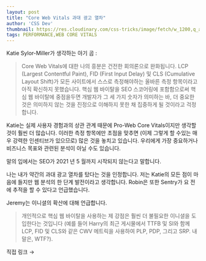 ```yaml
---
layout: post
title: "Core Web Vitals 과대 광고 열차"
author: 'CSS Dev'
thumbnail: https://res.cloudinary.com/css-tricks/image/fetch/w_1200,q_auto,f_auto/https://css-tricks.com/wp-content/uploads/2020/11/train-tracks.png
tags: PERFORMANCE,WEB CORE VITALS
---
```



Katie Sylor-Miller가 생각하는 아기 곰 :
 

> Core Web Vitals에 대한 나의 흥분은 건전한 회의론으로 완화됩니다.
 LCP (Largest Contentful Paint), FID (First Input Delay) 및 CLS (Cumulative Layout Shift)가 모든 사이트에서 스스로 측정해야하는 올바른 측정 항목이라고 아직 확신하지 못했습니다.
 핵심 웹 바이탈을 SEO 스코어링에 포함함으로써 핵심 웹 바이탈에 중점을두면 개발자가 그 세 가지 숫자가 의미하는 바, 더 중요한 것은 의미하지 않는 것을 진정으로 이해하지 못한 채 집중하게 될 것이라고 걱정합니다.
 

Katie는 실제 사용자 경험과의 상관 관계 때문에 Pro-Web Core Vitals이지만 생각할 것이 훨씬 더 많습니다.
 이러한 측정 항목에만 초점을 맞추면 (이제 그렇게 할 수있는 매우 강력한 인센티브가 있으므로) 많은 것을 놓치고 있습니다.
 우리에게 가장 중요하거나 비즈니스 목표와 관련된 분석이 아닐 수도 있습니다.
 

말의 입에서는 SEO가 2021 년 5 월까지 시작되지 않는다고 말합니다.
 

나는 내가 약간의 과대 광고 열차를 탔다는 것을 인정합니다.
 저는 Katie의 모든 점이 마음에 들지만 웹 분석의 한 단계 발전이라고 생각합니다.
 Robin은 또한 Sentry가 요 전에 추적을 할 수 있다고 언급했습니다.
 

Jeremy는 이니셜의 확산에 대해 언급합니다.
 

> 개인적으로 핵심 웹 바이탈을 사용하는 제 강점은 훨씬 더 불필요한 이니셜을 도입한다는 것입니다 (예를 들어 Harry의 최근 게시물에서 TTFB 및 SI와 함께 LCP, FID 및 CLS와 같은 CWV 메트릭을 사용하여 PLP, PDP,
 그리고 SRP. 내 말은, WTF?).
 

직접 링크 →
 